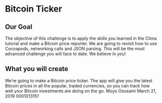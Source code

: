 
#  Bitcoin Ticker

## Our Goal

The objective of this challenge is to apply the skills you learned in the Clima tutorial and make a Bitcoin price reporter. We are going to revisit how to use Cocoapods, networking calls and JSON parsing. This will be the most advanced challenge you will face to date. We believe in you!

## What you will create

We’re going to make a Bitcoin price ticker. The app will give you the latest Bitcoin prices in all the popular, traded currencies, so you can track how well your Bitcoin investments are doing on the go.
Moyo Ososami
March 21, 2019
0001013151

